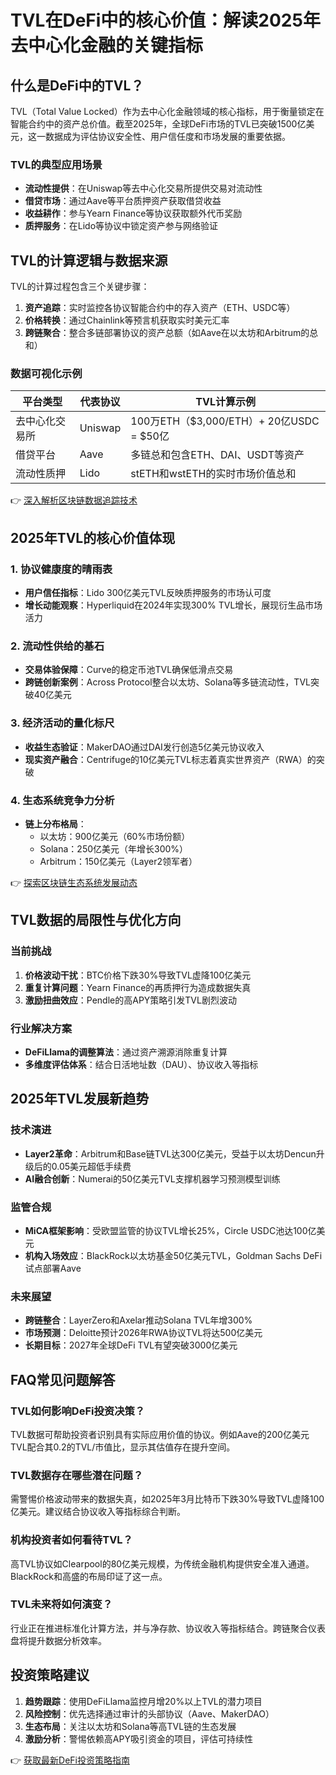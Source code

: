 # TVL在DeFi中的核心价值：解读2025年去中心化金融的关键指标

## 什么是DeFi中的TVL？

TVL（Total Value Locked）作为去中心化金融领域的核心指标，用于衡量锁定在智能合约中的资产总价值。截至2025年，全球DeFi市场的TVL已突破1500亿美元，这一数据成为评估协议安全性、用户信任度和市场发展的重要依据。

### TVL的典型应用场景
- **流动性提供**：在Uniswap等去中心化交易所提供交易对流动性
- **借贷市场**：通过Aave等平台质押资产获取借贷收益
- **收益耕作**：参与Yearn Finance等协议获取额外代币奖励
- **质押服务**：在Lido等协议中锁定资产参与网络验证

## TVL的计算逻辑与数据来源

TVL的计算过程包含三个关键步骤：
1. **资产追踪**：实时监控各协议智能合约中的存入资产（ETH、USDC等）
2. **价格转换**：通过Chainlink等预言机获取实时美元汇率
3. **跨链聚合**：整合多链部署协议的资产总额（如Aave在以太坊和Arbitrum的总和）

### 数据可视化示例
| 平台类型       | 代表协议   | TVL计算示例                  |
|----------------|------------|------------------------------|
| 去中心化交易所 | Uniswap    | 100万ETH（$3,000/ETH）+ 20亿USDC = $50亿 |
| 借贷平台       | Aave       | 多链总和包含ETH、DAI、USDT等资产 |
| 流动性质押     | Lido       | stETH和wstETH的实时市场价值总和 |

👉 [深入解析区块链数据追踪技术](https://bit.ly/okx_welcome)

## 2025年TVL的核心价值体现

### 1. 协议健康度的晴雨表
- **用户信任指标**：Lido 300亿美元TVL反映质押服务的市场认可度
- **增长动能观察**：Hyperliquid在2024年实现300% TVL增长，展现衍生品市场活力

### 2. 流动性供给的基石
- **交易体验保障**：Curve的稳定币池TVL确保低滑点交易
- **跨链创新案例**：Across Protocol整合以太坊、Solana等多链流动性，TVL突破40亿美元

### 3. 经济活动的量化标尺
- **收益生态验证**：MakerDAO通过DAI发行创造5亿美元协议收入
- **现实资产融合**：Centrifuge的10亿美元TVL标志着真实世界资产（RWA）的突破

### 4. 生态系统竞争力分析
- **链上分布格局**：
  - 以太坊：900亿美元（60%市场份额）
  - Solana：250亿美元（年增长300%）
  - Arbitrum：150亿美元（Layer2领军者）

👉 [探索区块链生态系统发展动态](https://bit.ly/okx_welcome)

## TVL数据的局限性与优化方向

### 当前挑战
1. **价格波动干扰**：BTC价格下跌30%导致TVL虚降100亿美元
2. **重复计算问题**：Yearn Finance的再质押行为造成数据失真
3. **激励扭曲效应**：Pendle的高APY策略引发TVL剧烈波动

### 行业解决方案
- **DeFiLlama的调整算法**：通过资产溯源消除重复计算
- **多维度评估体系**：结合日活地址数（DAU）、协议收入等指标

## 2025年TVL发展新趋势

### 技术演进
- **Layer2革命**：Arbitrum和Base链TVL达300亿美元，受益于以太坊Dencun升级后的0.05美元超低手续费
- **AI融合创新**：Numerai的50亿美元TVL支撑机器学习预测模型训练

### 监管合规
- **MiCA框架影响**：受欧盟监管的协议TVL增长25%，Circle USDC池达100亿美元
- **机构入场效应**：BlackRock以太坊基金50亿美元TVL，Goldman Sachs DeFi试点部署Aave

### 未来展望
- **跨链整合**：LayerZero和Axelar推动Solana TVL年增300%
- **市场预测**：Deloitte预计2026年RWA协议TVL将达500亿美元
- **长期目标**：2027年全球DeFi TVL有望突破3000亿美元

## FAQ常见问题解答

### TVL如何影响DeFi投资决策？
TVL数据可帮助投资者识别具有实际应用价值的协议。例如Aave的200亿美元TVL配合其0.2的TVL/市值比，显示其估值存在提升空间。

### TVL数据存在哪些潜在问题？
需警惕价格波动带来的数据失真，如2025年3月比特币下跌30%导致TVL虚降100亿美元。建议结合协议收入等指标综合判断。

### 机构投资者如何看待TVL？
高TVL协议如Clearpool的80亿美元规模，为传统金融机构提供安全准入通道。BlackRock和高盛的布局印证了这一点。

### TVL未来将如何演变？
行业正在推进标准化计算方法，并与净存款、协议收入等指标结合。跨链聚合仪表盘将提升数据分析效率。

## 投资策略建议

1. **趋势跟踪**：使用DeFiLlama监控月增20%以上TVL的潜力项目
2. **风险控制**：优先选择通过审计的头部协议（Aave、MakerDAO）
3. **生态布局**：关注以太坊和Solana等高TVL链的生态发展
4. **激励分析**：警惕依赖高APY吸引资金的项目，评估可持续性

👉 [获取最新DeFi投资策略指南](https://bit.ly/okx_welcome)